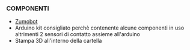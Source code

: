 ### COMPONENTI
- [Zumobot](https://www.pololu.com/product/2510 )
- Arduino kit consigliato perchè contenente alcune componenti in uso altrimenti 2 sensori di contatto assieme all'arduino
- Stampa 3D all'interno della cartella

